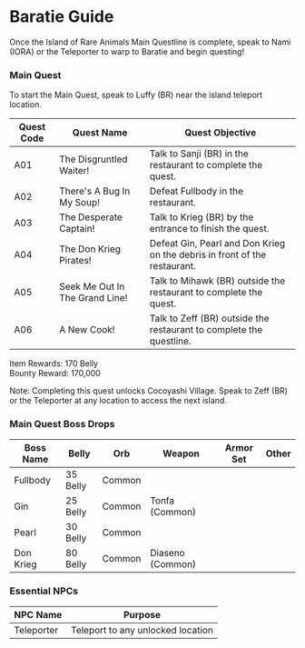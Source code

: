 # Baratie Guide

Once the Island of Rare Animals Main Questline is complete, speak to Nami (IORA) or the Teleporter to warp to Baratie and begin questing!

### Main Quest

To start the Main Quest, speak to Luffy (BR) near the island teleport location.

| Quest Code| Quest Name                    | Quest Objective|
|-----------|-----------                    |-----------|
| A01       | The Disgruntled Waiter!       |Talk to Sanji (BR) in the restaurant to complete the quest.|
| A02       | There's A Bug In My Soup!     |Defeat Fullbody in the restaurant.|
| A03       | The Desperate Captain!        |Talk to Krieg (BR) by the entrance to finish the quest.|
| A04       | The Don Krieg Pirates!        |Defeat Gin, Pearl and Don Krieg on the debris in front of the restaurant.|
| A05       | Seek Me Out In The Grand Line!|Talk to Mihawk (BR) outside the restaurant to complete the quest.|
| A06       | A New Cook!                   |Talk to Zeff (BR) outside the restaurant to complete the questline.|

Item Rewards: 170 Belly<br>
Bounty Reward: 170,000

Note: Completing this quest unlocks Cocoyashi Village. Speak to Zeff (BR) or the Teleporter at any location to access the next island.

### Main Quest Boss Drops

| Boss Name | Belly     | Orb     | Weapon           | Armor Set | Other     |
|-----------|-----------|---------|-----------       |-----------|-----------|
| Fullbody  | 35 Belly  | Common  |                  |           |           |
| Gin       | 25 Belly  | Common  | Tonfa (Common)   |           |           |
| Pearl     | 30 Belly  | Common  |                  |           |           |
| Don Krieg | 80 Belly  | Common  | Diaseno (Common) |           |           |

### Essential NPCs

| NPC Name         | Purpose                            |
|-------------     |-----------                         |
| Teleporter       | Teleport to any unlocked location  |